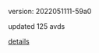 version: 2022051111-59a0

updated 125 avds

[details](https://github.com/0x74f917491bfa7ebfa379/ali_avd_db/blob/master/change_log/2022/05/11/11/59a0.txt)
